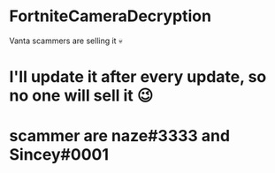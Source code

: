 # FortniteCameraDecryption
Vanta scammers are selling it 💀
# I'll update it after every update, so no one will sell it 😉
# scammer are naze#3333 and Sincey#0001
